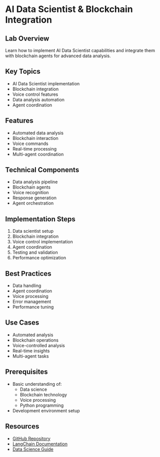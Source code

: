 # AI Data Scientist & Blockchain Integration

## Lab Overview
Learn how to implement AI Data Scientist capabilities and integrate them with blockchain agents for advanced data analysis.

## Key Topics
- AI Data Scientist implementation
- Blockchain integration
- Voice control features
- Data analysis automation
- Agent coordination

## Features
- Automated data analysis
- Blockchain interaction
- Voice commands
- Real-time processing
- Multi-agent coordination

## Technical Components
- Data analysis pipeline
- Blockchain agents
- Voice recognition
- Response generation
- Agent orchestration

## Implementation Steps
1. Data scientist setup
2. Blockchain integration
3. Voice control implementation
4. Agent coordination
5. Testing and validation
6. Performance optimization

## Best Practices
- Data handling
- Agent coordination
- Voice processing
- Error management
- Performance tuning

## Use Cases
- Automated analysis
- Blockchain operations
- Voice-controlled analysis
- Real-time insights
- Multi-agent tasks

## Prerequisites
- Basic understanding of:
  - Data science
  - Blockchain technology
  - Voice processing
  - Python programming
- Development environment setup

## Resources
- [GitHub Repository](https://github.com/aimug-org/austin_langchain)
- [LangChain Documentation](https://python.langchain.com/docs/get_started/introduction.html)
- [Data Science Guide](https://python.langchain.com/docs/use_cases/data_science)
